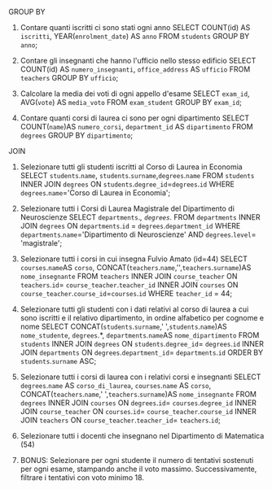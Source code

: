 GROUP BY

1. Contare quanti iscritti ci sono stati ogni anno
SELECT COUNT(id) AS `iscritti`, YEAR(`enrolment_date`) AS `anno` FROM `students` GROUP BY `anno`;

2. Contare gli insegnanti che hanno l'ufficio nello stesso edificio
SELECT COUNT(id) AS `numero_insegnanti`, `office_address` AS `ufficio` FROM `teachers` GROUP BY `ufficio`;

3. Calcolare la media dei voti di ogni appello d'esame
SELECT `exam_id`, AVG(`vote`) AS `media_voto` FROM `exam_student` GROUP BY `exam_id`;

4. Contare quanti corsi di laurea ci sono per ogni dipartimento
SELECT COUNT(`name`)AS `numero_corsi`, `department_id` AS `dipartimento` FROM `degrees` GROUP BY `dipartimento`;


JOIN

1. Selezionare tutti gli studenti iscritti al Corso di Laurea in Economia
SELECT `students`.`name`, `students`.`surname`,`degrees`.`name` FROM `students` INNER JOIN `degrees` ON `students`.`degree_id`=`degrees`.`id` WHERE `degrees`.`name`='Corso di Laurea in Economia';

2. Selezionare tutti i Corsi di Laurea Magistrale del Dipartimento di
Neuroscienze
SELECT `departments`.*, `degrees`.* FROM `departments` INNER JOIN `degrees` ON `departments`.`id` = `degrees`.`department_id` WHERE `departments`.`name`='Dipartimento di Neuroscienze' AND `degrees`.`level`= 'magistrale';

3. Selezionare tutti i corsi in cui insegna Fulvio Amato (id=44)
SELECT `courses`.`name`AS `corso`, CONCAT(`teachers`.`name`,'',`teachers`.`surname`)AS `nome_insegnante` FROM `teachers` INNER JOIN `course_teacher` ON `teachers`.`id`= `course_teacher`.`teacher_id` INNER JOIN `courses` ON `course_teacher`.`course_id`=`courses`.`id` WHERE `teacher_id` = 44;

4. Selezionare tutti gli studenti con i dati relativi al corso di laurea a cui
sono iscritti e il relativo dipartimento, in ordine alfabetico per cognome e
nome
SELECT CONCAT(`students`.`surname`,' ',`students`.`name`)AS `nome_studente`, `degrees`.*, `departments`.`name`AS `nome_dipartimento` FROM `students` INNER JOIN `degrees` ON `students`.`degree_id`= `degrees`.`id` INNER JOIN `departments` ON `degrees`.`department_id`= `departments`.`id` ORDER BY `students`.`surname` ASC;

5. Selezionare tutti i corsi di laurea con i relativi corsi e insegnanti
SELECT `degrees`.`name` AS `corso_di_laurea`, `courses`.`name` AS `corso`, CONCAT(`teachers`.`name`,' ',`teachers`.`surname`)AS `nome_insegnante` FROM `degrees` INNER JOIN `courses` ON `degrees`.`id`= `courses`.`degree_id` INNER JOIN `course_teacher` ON `courses`.`id`= `course_teacher`.`course_id` INNER JOIN `teachers` ON `course_teacher`.`teacher_id`= `teachers`.`id`;

6. Selezionare tutti i docenti che insegnano nel Dipartimento di
Matematica (54)


7. BONUS: Selezionare per ogni studente il numero di tentativi sostenuti
per ogni esame, stampando anche il voto massimo. Successivamente,
filtrare i tentativi con voto minimo 18.